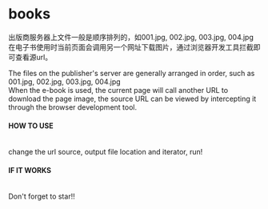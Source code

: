 # books
出版商服务器上文件一般是顺序排列的，如001.jpg, 002.jpg, 003.jpg, 004.jpg
<br>在电子书使用时当前页面会调用另一个网址下载图片，通过浏览器开发工具拦截即可查看源url。</br>

The files on the publisher's server are generally arranged in order, such as 001.jpg, 002.jpg, 003.jpg, 004.jpg
<br>When the e-book is used, the current page will call another URL to download the page image, the source URL can be viewed by intercepting it through the browser development tool.</br>

<H4> HOW TO USE </H4>
<br>change the url source, output file location and iterator, run!</br>

<H4>IF IT WORKS</H4>
<br>Don't forget to star!!</br>
